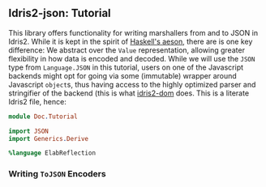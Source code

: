## Idris2-json: Tutorial

This library offers functionality for writing marshallers
from and to JSON in Idris2. While it is kept in the spirit
of [Haskell's aeson](https://hackage.haskell.org/package/aeson),
there are is one key difference: We abstract over the `Value`
representation, allowing greater flexibility in how data
is encoded and decoded. While we will use the `JSON` type
from `Language.JSON` in this tutorial, users on one of the
Javascript backends might opt for going via some (immutable)
wrapper around Javascript `object`s, thus having access
to the highly optimized parser and stringifier of the backend
(this is what [idris2-dom](https://github.com/stefan-hoeck/idris2-dom)
does. This is a literate Idris2 file, hence:

```idris
module Doc.Tutorial

import JSON
import Generics.Derive

%language ElabReflection
```

### Writing `ToJSON` Encoders
